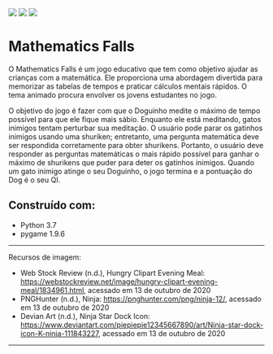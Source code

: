 [![](https://img.shields.io/badge/author-Arthur--Ryan-orange)](https://github.com/skryvag) [![](https://img.shields.io/badge/python-3.7+-blue)](https://python.org) [![](https://img.shields.io/badge/contributions-welcome-brightgreen)](https://github.com/skryvag)

# Mathematics Falls

O Mathematics Falls é um jogo educativo que tem como objetivo ajudar as crianças com a matemática. Ele proporciona uma abordagem divertida para memorizar as tabelas de tempos e praticar cálculos mentais rápidos. O tema animado procura envolver os jovens estudantes no jogo.

O objetivo do jogo é fazer com que o Doguinho medite o máximo de tempo possível para que ele fique mais sábio. Enquanto ele está meditando, gatos inimigos tentam perturbar sua meditação. O usuário pode parar os gatinhos inimigos usando uma shuriken; entretanto, uma pergunta matemática deve ser respondida corretamente para obter shurikens. Portanto, o usuário deve responder as perguntas matemáticas o mais rápido possível para ganhar o máximo de shurikens que puder para deter os gatinhos inimigos. Quando um gato inimigo atinge o seu Doguinho, o jogo termina e a pontuação do Dog é o seu QI.

## Construído com:
- Python 3.7
- pygame 1.9.6


---
Recursos de imagem:
- Web Stock Review (n.d.), Hungry Clipart Evening Meal: https://webstockreview.net/image/hungry-clipart-evening-meal/1834961.html, acessado em 13 de outubro de 2020
- PNGHunter (n.d.), Ninja: https://pnghunter.com/png/ninja-12/, acessado em 13 de outubro de 2020
- Devian Art (n.d.), Ninja Star Dock Icon: https://www.deviantart.com/piepiepie12345667890/art/Ninja-star-dock-icon-K-ninja-111843227, acessado em 13 de outubro de 2020
---
